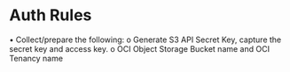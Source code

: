 # Auth Rules


•	Collect/prepare the following:
o	Generate S3 API Secret Key, capture the secret key and access key.
o	OCI Object Storage Bucket name and OCI Tenancy name
